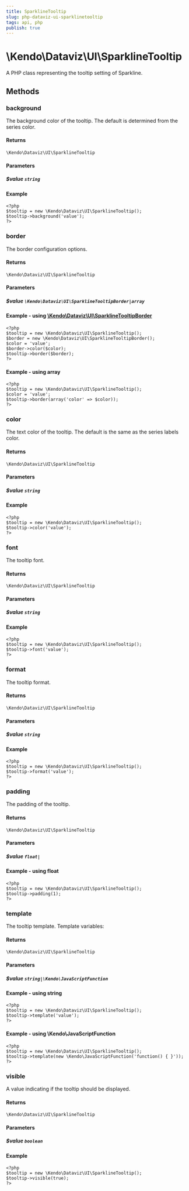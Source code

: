 ```yaml
---
title: SparklineTooltip
slug: php-dataviz-ui-sparklinetooltip
tags: api, php
publish: true
---
```


# \Kendo\Dataviz\UI\SparklineTooltip

A PHP class representing the tooltip setting of Sparkline.


## Methods

### background
The background color of the tooltip. The default is determined from the series color.

#### Returns
`\Kendo\Dataviz\UI\SparklineTooltip`

#### Parameters

##### $value `string`



#### Example 
    <?php
    $tooltip = new \Kendo\Dataviz\UI\SparklineTooltip();
    $tooltip->background('value');
    ?>

### border

The border configuration options.

#### Returns
`\Kendo\Dataviz\UI\SparklineTooltip`

#### Parameters

##### $value `\Kendo\Dataviz\UI\SparklineTooltipBorder|array`


#### Example - using [\Kendo\Dataviz\UI\SparklineTooltipBorder](/api/wrappers/php/Kendo/Dataviz/UI/SparklineTooltipBorder)
    <?php
    $tooltip = new \Kendo\Dataviz\UI\SparklineTooltip();
    $border = new \Kendo\Dataviz\UI\SparklineTooltipBorder();
    $color = 'value';
    $border->color($color);
    $tooltip->border($border);
    ?>

#### Example - using array

    <?php
    $tooltip = new \Kendo\Dataviz\UI\SparklineTooltip();
    $color = 'value';
    $tooltip->border(array('color' => $color));
    ?>

### color
The text color of the tooltip. The default is the same as the series labels color.

#### Returns
`\Kendo\Dataviz\UI\SparklineTooltip`

#### Parameters

##### $value `string`



#### Example 
    <?php
    $tooltip = new \Kendo\Dataviz\UI\SparklineTooltip();
    $tooltip->color('value');
    ?>

### font
The tooltip font.

#### Returns
`\Kendo\Dataviz\UI\SparklineTooltip`

#### Parameters

##### $value `string`



#### Example 
    <?php
    $tooltip = new \Kendo\Dataviz\UI\SparklineTooltip();
    $tooltip->font('value');
    ?>

### format
The tooltip format.

#### Returns
`\Kendo\Dataviz\UI\SparklineTooltip`

#### Parameters

##### $value `string`



#### Example 
    <?php
    $tooltip = new \Kendo\Dataviz\UI\SparklineTooltip();
    $tooltip->format('value');
    ?>

### padding
The padding of the tooltip.

#### Returns
`\Kendo\Dataviz\UI\SparklineTooltip`

#### Parameters

##### $value `float|`



#### Example  - using float
    <?php
    $tooltip = new \Kendo\Dataviz\UI\SparklineTooltip();
    $tooltip->padding(1);
    ?>

### template
The tooltip template.
Template variables:

#### Returns
`\Kendo\Dataviz\UI\SparklineTooltip`

#### Parameters

##### $value `string|\Kendo\JavaScriptFunction`



#### Example  - using string
    <?php
    $tooltip = new \Kendo\Dataviz\UI\SparklineTooltip();
    $tooltip->template('value');
    ?>

#### Example  - using \Kendo\JavaScriptFunction
    <?php
    $tooltip = new \Kendo\Dataviz\UI\SparklineTooltip();
    $tooltip->template(new \Kendo\JavaScriptFunction('function() { }'));
    ?>

### visible
A value indicating if the tooltip should be displayed.

#### Returns
`\Kendo\Dataviz\UI\SparklineTooltip`

#### Parameters

##### $value `boolean`



#### Example 
    <?php
    $tooltip = new \Kendo\Dataviz\UI\SparklineTooltip();
    $tooltip->visible(true);
    ?>

